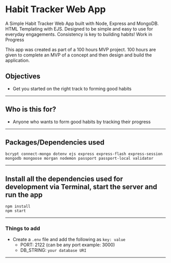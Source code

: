 # Habit Tracker Web App

A Simple Habit Tracker Web App built with Node, Express and MongoDB. HTML Templating with EJS. Designed to be simple and easy to use for everyday engagements. Consistency is key to building habits! Work in Progress    

This app was created as part of a 100 hours MVP project. 100 hours are given to complete an MVP of a concept and then design and build the application.
## Objectives

- Get you started on the right track to forming good habits
---

## Who is this for? 

- Anyone who wants to form good habits by tracking their progress

---

## Packages/Dependencies used 

```
bcrypt connect-mongo dotenv ejs express express-flash express-session mongodb mongoose morgan nodemon passport passport-local validator
```

---

## Install all the dependencies used for development via Terminal, start the server and run the app

```
npm install
npm start

```
---

### Things to add

- Create a `.env` file and add the following as `key: value` 
  - PORT: 2122 (can be any port example: 3000) 
  - DB_STRING: `your database URI` 
 ---
 
